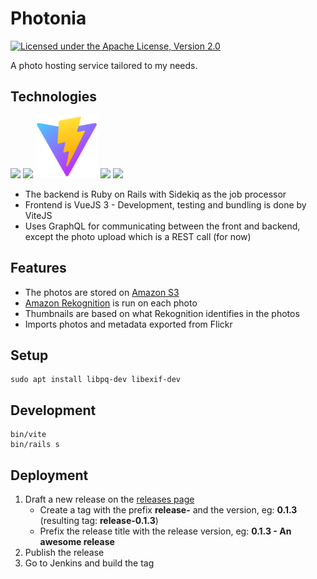 # Photonia

[![Licensed under the Apache License, Version 2.0](https://img.shields.io/badge/License-Apache%202.0-blue.svg)]([http://www.apache.org/licenses/LICENSE-2.0](https://github.com/photonia-io/photonia/blob/development/LICENSE))

A photo hosting service tailored to my needs.

## Technologies

[<img src="https://cdn.jsdelivr.net/gh/devicons/devicon/icons/rails/rails-original-wordmark.svg" width="100"/>](https://rubyonrails.org/) [<img src="https://cdn.jsdelivr.net/gh/devicons/devicon/icons/vuejs/vuejs-original.svg" width="100"/>](https://vuejs.org/) [<img src="https://raw.githubusercontent.com/devicons/devicon/develop/icons/vitejs/vitejs-original.svg" width="100"/>](https://vitejs.dev/) [<img src="https://cdn.jsdelivr.net/gh/devicons/devicon/icons/graphql/graphql-plain.svg" width="100"/>](https://graphql.org/) [<img src="https://cdn.jsdelivr.net/gh/devicons/devicon/icons/amazonwebservices/amazonwebservices-original.svg" width="100"/>](https://aws.amazon.com/)

* The backend is Ruby on Rails with Sidekiq as the job processor
* Frontend is VueJS 3 - Development, testing and bundling is done by ViteJS
* Uses GraphQL for communicating between the front and backend, except the photo upload which is a REST call (for now)

## Features

* The photos are stored on [Amazon S3](https://aws.amazon.com/s3/)
* [Amazon Rekognition](https://aws.amazon.com/rekognition/) is run on each photo
* Thumbnails are based on what Rekognition identifies in the photos
* Imports photos and metadata exported from Flickr

## Setup

    sudo apt install libpq-dev libexif-dev

## Development

    bin/vite
    bin/rails s

## Deployment

1. Draft a new release on the [releases page](https://github.com/photonia-io/photonia/releases)
    - Create a tag with the prefix **release-** and the version, eg: **0.1.3** (resulting tag: **release-0.1.3**)
    - Prefix the release title with the release version, eg: **0.1.3 - An awesome release**
2. Publish the release
3. Go to Jenkins and build the tag
